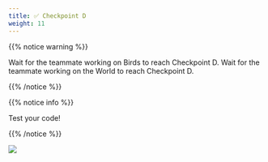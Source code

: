 ```yaml
---
title: ✅ Checkpoint D
weight: 11
---
```


{{% notice warning %}}

Wait for the teammate working on Birds to reach Checkpoint D.
Wait for the teammate working on the World to reach Checkpoint D.

{{% /notice %}}

{{% notice info %}}

Test your code!

{{% /notice %}}

![](../../images/checkpoint9.gif)
